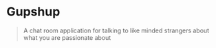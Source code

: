 # Gupshup
> A chat room application for talking to like minded strangers about what you are passionate about
